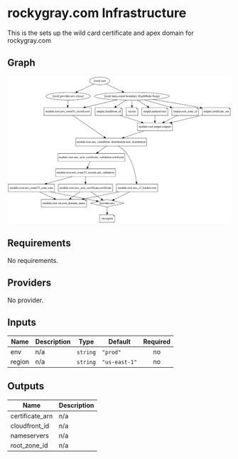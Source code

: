 # rockygray.com Infrastructure

This is the sets up the wild card certificate and apex domain for rockygray.com

## Graph

![](./graph.svg)

## Requirements

No requirements.

## Providers

No provider.

## Inputs

| Name | Description | Type | Default | Required |
|------|-------------|------|---------|:--------:|
| env | n/a | `string` | `"prod"` | no |
| region | n/a | `string` | `"us-east-1"` | no |

## Outputs

| Name | Description |
|------|-------------|
| certificate\_arn | n/a |
| cloudfront\_id | n/a |
| nameservers | n/a |
| root\_zone\_id | n/a |

